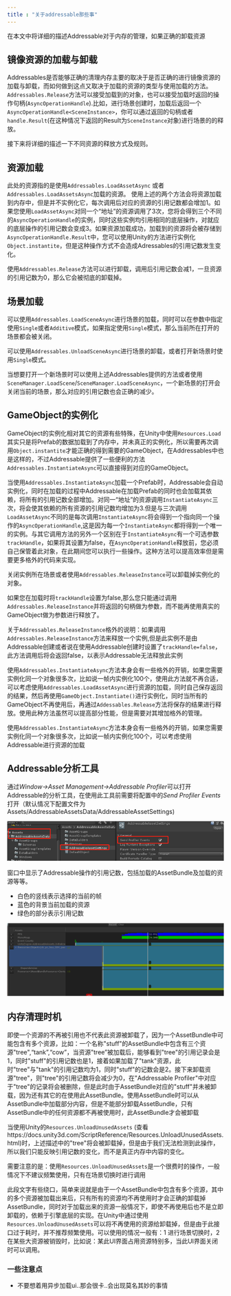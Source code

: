 ```yaml
---
title : "关于addressable那些事"
---
```


在本文中将详细的描述Addressable对于内存的管理，如果正确的卸载资源

## 镜像资源的加载与卸载

Addressables是否能够正确的清理内存主要的取决于是否正确的进行镜像资源的加载与卸载，而如何做到这点又取决于加载的资源的类型与使用加载的方法。`Addressables.Release`方法可以接受加载到的对象，也可以接受加载时返回的操作句柄(`AsyncOperationHandle`).比如，进行场景创建时，加载后返回一个`AsyncOperationHandle<SceneInstance>`，你可以通过返回的句柄或者`handle.Result`(在这种情况下返回的Result为`SceneInstance`对象)进行场景的的释放。

接下来将详细的描述一下不同资源的释放方式及规则。

## 资源加载

此处的资源指的是使用`Addressables.LoadAssetAsync` 或者 `Addressables.LoadAssetsAsync`加载的资源。
使用上述的两个方法会将资源加载到内存中，但是并不实例化它，每次调用后对应的资源的引用记数都会增加1。如果您使用`LoadAssetAsync`对同一个“地址”的资源调用了3次，您将会得到三个不同的`AsyncOperationHandle`的实例，同时这些实例均引用相同的底层操作，对就应的底层操作的引用记数会变成3。如果资源加载成功，加载到的资源将会被存储到`AsyncOperationHandle.Result`中，您可以使用Unity的方法进行实例化`Object.instantite`，但是这种操作方式不会造成Adressables的引用记数发生变化。

使用`Addressables.Release`方法可以进行卸载，调用后引用记数会减1，一旦资源的引用记数为0，那么它会被彻底的卸载掉。

## 场景加载

可以使用`Addressables.LoadSceneAsync`进行场景的加载，同时可以在参数中指定使用`Single`或者`Additive`模式，如果指定使用`Single`模式，那么当前所在打开的场景都会被关闭。

可以使用`Addressables.UnloadSceneAsync`进行场景的卸载，或者打开新场景时使用`Single`模式。

当想要打开一个新场景时可以使用上述Addressables提供的方法或者使用 `SceneManager.LoadScene`/`SceneManager.LoadSceneAsync`，一个新场景的打开会关闭当前的场景，那么对应的引用记数也会正确的减少。

## GameObject的实例化

GameObject的实例化相对其它的资源有些特殊，在Unity中使用`Resources.Load`其实只是将Prefab的数据加载到了内存中，并未真正的实例化，所以需要再次调用`Object.instantite`才能正确的得到需要的GameObject，在Addressables中也是这样的，不过Addressable提供了一些便利的方法`Addressables.InstantiateAsync`可以直接得到对应的GameObject。

当使用`Addressables.InstantiateAsync`加载一个Prefab时，Addressable会自动实例化，同时在加载的过程中Addressable在加载Prefab的同时也会加载其依赖，将所有的引用记数全部增加。对同一“地址”的资源调用`InstantiateAsync`三次，将会使其依赖的所有资源的引用记数均增加为3.但是与三次调用`LoadAssetAsync`不同的是每次调用`InstantiateAsync`将会得到一个指向同一个操作的`AsyncOperationHandle`,这是因为每一个`InstantiateAsync`都将得到一个唯一的实例。与其它调用方法的另外一个区别在于`InstantiateAsync`有一个可选参数`trackHandle`，如果将其设置为false，在`AsyncOperationHandle`释放前，您必须自己保管着此对象，在此期间您可以执行一些操作。这种方法可以提高效率但是需要更多格外的代码来实现。

关闭实例所在场景或者使用`Addressables.ReleaseInstance`可以卸载掉实例化的对象。

如果您在加载时将`trackHandle`设置为false,那么您只能通过调用`Addressables.ReleaseInstance`并将返回的句柄做为参数，而不能再使用真实的GameObject做为参数进行释放了。

关于`Addressables.ReleaseInstance`格外的说明：如果调用`Addressables.ReleaseInstance`方法来释放一个实例,但是此实例不是由Addressable创建或者说在使用Addressable创建时设置了`trackHandle=false`，此方法调用后将会返回false，以表示Addressable无法释放此实例

使用`Addressables.InstantiateAsync`方法本身会有一些格外的开销，如果您需要实例化同一个对象很多次，比如说一帧内实例化100个，使用此方法就不再合适，可以考虑使用`Addressables.LoadAssetAsync`进行资源的加载，同时自己保存返回的结果，然后再使用`GameObject.Instantiate()`进行实例化，同时当所有的GameObject不再使用后，再通过`Addessables.Release`方法将保存的结果进行释放。使用此种方法虽然可以提高部分性能，但是需要对其增加格外的管理。

使用`Addressables.InstantiateAsync`方法本身会有一些格外的开销，如果您需要实例化同一个对象很多次，比如说一帧内实例化100个，可以考虑使用Addressable进行资源的加载

## Addressable分析工具

通过*Window->Asset Management->Addressable Profiler*可以打开Addressable的分析工具，在使用此工具前需要将配置中的*Send Profiler Events*打开（默认情况下配置文件为Assets/AddressableAssetsData/AddressableAssetSettings)

![Send Profiler Events](../../assets/images/2019-09-01-addressable/sendprofilerevent.png)

窗口中显示了Addressable操作的引用记数，包括加载的AssetBundle及加载的资源等等。

- 白色的竖线表示选择的当前的帧
- 蓝色的背景当前加载的资源
- 绿色的部分表示引用记数

![Profiler](../../assets/images/2019-09-01-addressable/profiler.png)

## 内存清理时机

即使一个资源的不再被引用也不代表此资源被卸载了，因为一个AssetBundle中可能包含有多个资源，比如：一个名称"stuff"的AssetBundle中包含有三个资源"tree",“tank”,“cow”，当资源"tree”被加载后，能够看到"tree"的引用记录会是1，同时"stuff"的引用记数也是1，接着如果加载了"tank"资源，此时"tree"与"tank"的引用记数均为1，同时"stuff"的记数会是2。接下来卸载资源"tree"，则"tree"的引用记数将会减少为0，在"Addressable Profiler"中对应于"tree"的记录将会被删除，但是此时由于AssetBundle对应的"stuff"并未被卸载，因为还有其它的在使用此AssetBundle。使用AssetBundle时可以从AssetBundle中加载部分内容，但是不能部分卸载AssetBundle，只有AssetBundle中的任何资源都不再被使用时，此AssetBundle才会被卸载

当使用Unity的`Resources.UnloadUnusedAssets` (查看https://docs.unity3d.com/ScriptReference/Resources.UnloadUnusedAssets.html)时，上述描述中的"tree"将会被卸载掉，但是由于我们无法检测到此操作，所以我们只能反映引用记数的变化，而不是真正内存中内容的变化。

需要注意的是：使用`Resources.UnloadUnusedAssets`是一个很费时的操作，一般情况下不建议频繁使用，只有在场景切换时进行调用

此段文字有些绕口，简单来说就是由于一个AssetBundle中包含有多个资源，其中的多个资源被加载出来后，只有所有的资源均不再使用时才会正确的卸载掉AssetBundle，同时对于加载出来的资源一般情况下，即使不再使用后也不是立即卸载的，依赖于引擎底层的实现。在Unity中通过使用`Resources.UnloadUnusedAssets`可以将不再使用的资源给卸载掉，但是由于此接口过于耗时，并不推荐频繁使用。可以使用的情况一般有：1 进行场景切换时，2 在某些大资源被销毁时，比如说：某此UI界面占用资源特别多，当此UI界面关闭时可以调用。







### 一些注意点

- 不要想着用异步加载ui..那会很卡..会出现莫名其妙的事情

  